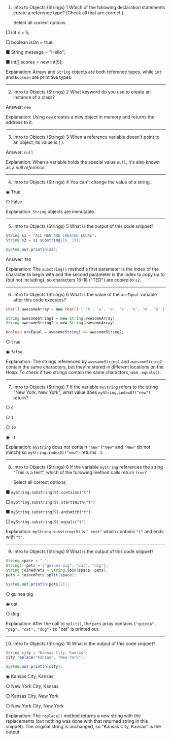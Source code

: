 1. Intro to Objects (Strings) 1
Which of the following declaration statements create a reference type? (Check all that are correct.)

	Select all correct options

□ int x = 5;

□ boolean isOn = true;

■ String message = "Hello";

■ int[] scores = new int[5];

Explanation: Arrays and `String` objects are both reference types, while `int` and `boolean` are primitive types.

---

2. Intro to Objects (Strings) 2
What keyword do you use to create an instance of a class?

Answer: `new`

Explanation: Using `new` creates a new object in memory and returns the address to it.

---

3. Intro to Objects (Strings) 3
When a reference variable doesn't point to an object, its value is (               ).

Answer: `null`

Explanation: When a variable holds the special value `null`, it's also known as a _null reference_.

---

4. Intro to Objects (Strings) 4
You can't change the value of a string.

◉ True

○ False

Explanation: `String` objects are immutable.

---

5. Intro to Objects (Strings) 5
What is the output of this code snippet?

```java
String s1 = "ALL MEN ARE CREATED EQUAL";
String s2 = s1.substring(16, 19);

System.out.println(s2);
```

Answer: `TED`

Explanation: The `substring()` method's first parameter is the index of the character to begin with and the second parameter is the index to copy up to (but not including), so characters 16-18 ("TED") are copied to `s2`.

---

6. Intro to Objects (Strings) 6
What is the value of the `areEqual` variable after this code executes?

```java
char[] awesomeArray = new char[] { 'A', 'w', 'e', 's', 'o', 'm', 'e' };

String awesomeString1 = new String(awesomeArray);
String awesomeString2 = new String(awesomeArray);

boolean areEqual = awesomeString1 == awesomeString2;
```

○ `true`

◉ `false`

Explanation: The strings referenced by `awesomeString1` and `awesomeString2` contain the same characters, but they're stored in different locations on the Heap. To check if two strings contain the same characters, use `.equals()`.

---

7. Intro to Objects (Strings) 7
If the variable `myString` refers to the string "New York, New York", what value does `myString.indexOf("new")` return?

○ `0`

○ `1`

○ `10`

◉ `-1`

Explanation: `myString` does not contain `"new"` (`"new"` and `"New"` do not match) so `myString.indexOf("new")` returns `-1`.

---

8. Intro to Objects (Strings) 8
If the variable `myString` references the string "This is a test", which of the following method calls return `true`?

	Select all correct options

■ `myString.substring(9).contains("t")`

□ `myString.substring(9).startsWith("t")`

■ `myString.substring(9).endsWith("t")`

□ `myString.substring(9).equals("t")`

Explanation: `myString.substring(9)` is `" test"` which contains `"t"` and ends with `"t"`.

---

9. Intro to Objects (Strings) 9
What is the output of this code snippet?

```java
String space = " ";
String[] pets = {"guinea pig", "cat", "dog"};
String joinedPets = String.join(space, pets);
pets = joinedPets.split(space);

System.out.println(pets[2]);
```

○ guinea pig

◉ cat

○ dog

Explanation: After the call to `split()`, the `pets` array contains `{"guinea", "pig", "cat", "dog"}` so "cat" is printed out.

---

10. Intro to Objects (Strings) 10
What is the output of this code snippet?

```java
String city = "Kansas City, Kansas";
city.replace("Kansas", "New York");

System.out.println(city);
```

◉ Kansas City, Kansas

○ New York City, Kansas

○ Kansas City, New York

○ New York City, New York

Explanation: The `replace()` method returns a new string with the replacements (but nothing was done with that returned string in this snippet). The original string is unchanged, so "Kansas City, Kansas" is the output.